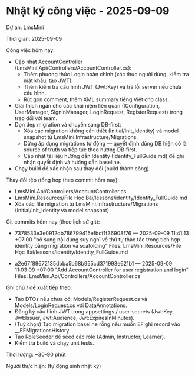 ﻿# Nhật ký công việc - 2025-09-09

Dự án: LmsMini

Thời gian: 2025-09-09

Công việc hôm nay:
- Cập nhật AccountController (LmsMini.Api/Controllers/AccountController.cs):
  - Thêm phương thức Login hoàn chỉnh (xác thực người dùng, kiểm tra mật khẩu, tạo JWT).
  - Thêm kiểm tra cấu hình JWT (Jwt:Key) và trả lỗi server nếu chưa cấu hình.
  - Rút gọn comment, thêm XML summary tiếng Việt cho class.
- Giải thích ngắn cho các khái niệm liên quan (IConfiguration, UserManager, SignInManager, LoginRequest, RegisterRequest) trong trao đổi với team.
- Dọn dẹp migration và chuyển sang DB‑first:
  - Xóa các migration không cần thiết (Initial/Init_Identity) và model snapshot từ LmsMini.Infrastructure/Migrations.
  - Dừng áp dụng migrations tự động — quyết định dùng DB hiện có là source of truth và tiếp tục theo hướng DB‑first.
  - Cập nhật tài liệu hướng dẫn Identity (Identity_FullGuide.md) để ghi nhận quyết định và hướng dẫn baseline.
- Chạy build để xác nhận sau thay đổi (build thành công).

Thay đổi tệp (tổng hợp theo commit hôm nay):
- LmsMini.Api/Controllers/AccountController.cs
- LmsMini.Resources/File Học Bài/lessons/identity/Identity_FullGuide.md
- Xóa các file migration từ LmsMini.Infrastructure/Migrations (Initial/Init_Identity và model snapshot)

Git commits hôm nay (theo lịch sử git):
- 7378533e3e0912db786799415efbcf1f36908f76 — 2025-09-09 11:41:13 +07:00
  "bổ sung nội dung suy nghĩ về thứ tự thao tác trong tích hợp identity bằng migration và scafolding"
  Files: LmsMini.Resources/File Học Bài/lessons/identity/Identity_FullGuide.md

- a2e67f89672135dbba5b68b955cd371993e621b1 — 2025-09-09 11:03:09 +07:00
  "Add AccountController for user registration and login"
  Files: LmsMini.Api/Controllers/AccountController.cs

Ghi chú / đề xuất tiếp theo:
- Tạo DTOs nếu chưa có: Models/RegisterRequest.cs và Models/LoginRequest.cs với DataAnnotations.
- Đăng ký cấu hình JWT trong appsettings / user-secrets (Jwt:Key, Jwt:Issuer, Jwt:Audience, Jwt:ExpiresInMinutes).
- (Tuỳ chọn) Tạo migration baseline rỗng nếu muốn EF ghi record vào __EFMigrationsHistory.
- Tạo RoleSeeder để seed các role (Admin, Instructor, Learner).
- Kiểm tra build và chạy unit tests.

Thời lượng: ~30-90 phút

Người thực hiện: (tự động sinh nhật ký)

